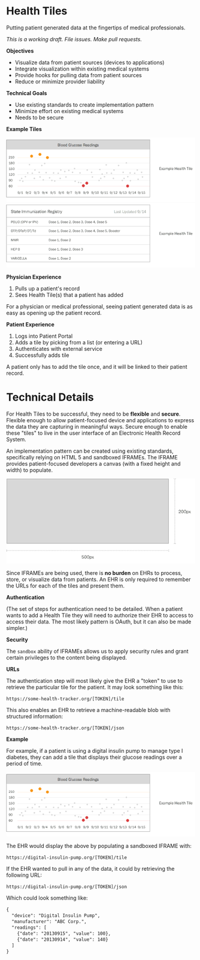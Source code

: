 Health Tiles
============
Putting patient generated data at the fingertips of medical professionals.

_This is a working draft. File issues. Make pull requests._

**Objectives**
- Visualize data from patient sources (devices to applications)
- Integrate visualization within existing medical systems
- Provide hooks for pulling data from patient sources
- Reduce or minimize provider liability

**Technical Goals**
- Use existing standards to create implementation pattern
- Minimize effort on existing medical systems
- Needs to be secure

**Example Tiles**

![Glucose Example](assets/example1.png)
![Immunization Example](assets/example2.png)

**Physician Experience**

1. Pulls up a patient's record
2. Sees Health Tile(s) that a patient has added

For a physician or medical professional, seeing patient generated data is as easy as opening up the patient record.

**Patient Experience**

1. Logs into Patient Portal
2. Adds a tile by picking from a list (or entering a URL)
3. Authenticates with external service
4. Successfully adds tile

A patient only has to add the tile once, and it will be linked to their patient record.

Technical Details
============
For Health Tiles to be successful, they need to be **flexible** and **secure**. Flexible enough to allow patient-focused device and applications to express the data they are capturing in meaningful ways. Secure enough to enable these "tiles" to live in the user interface of an Electronic Health Record System.

An implementation pattern can be created using existing standards, specifically relying on HTML 5 and sandboxed IFRAMEs. The IFRAME provides patient-focused developers a canvas (with a fixed height and width) to populate.

![Health Tile](assets/dimensions.png)

Since IFRAMEs are being used, there is **no burden** on EHRs to process, store, or visualize data from patients. An EHR is only required to remember the URLs for each of the tiles and present them.

**Authentication**

(The set of steps for authentication need to be detailed. When a patient wants to add a Health Tile they will need to authorize their EHR to access to access their data. The most likely pattern is OAuth, but it can also be made simpler.)

**Security**

The ```sandbox``` ability of IFRAMEs allows us to apply security rules and grant certain privileges to the content being displayed.

**URLs**

The authentication step will most likely give the EHR a "token" to use to retrieve the particular tile for the patient. It may look something like this:

```
https://some-health-tracker.org/[TOKEN]/tile
```

This also enables an EHR to retrieve a machine-readable blob with structured information:

```
https://some-health-tracker.org/[TOKEN]/json
```

**Example**

For example, if a patient is using a digital insulin pump to manage type I diabetes, they can add a tile that displays their glucose readings over a period of time.

![Glucose Example](assets/example1.png)

The EHR would display the above by populating a sandboxed IFRAME with:

```
https://digital-insulin-pump.org/[TOKEN]/tile
```

If the EHR wanted to pull in any of the data, it could by retrieving the following URL:

```
https://digital-insulin-pump.org/[TOKEN]/json
```

Which could look something like:

```
{
  "device": "Digital Insulin Pump",
  "manufacturer": "ABC Corp.",
  "readings": [
    {"date": "20130915", "value": 100},
    {"date": "20130914", "value": 140}
  ]
}
```
